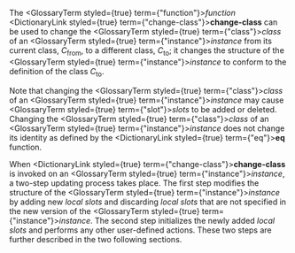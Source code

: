  



The <GlossaryTerm styled={true} term={"function"}><i>function</i></GlossaryTerm> <DictionaryLink styled={true} term={"change-class"}><b>change-class</b></DictionaryLink> can be used to change the <GlossaryTerm styled={true} term={"class"}><i>class</i></GlossaryTerm> of an <GlossaryTerm styled={true} term={"instance"}><i>instance</i></GlossaryTerm> from its current class, *C*<sub>from</sub>, to a different class, *C*<sub>to</sub>; it changes the structure of the <GlossaryTerm styled={true} term={"instance"}><i>instance</i></GlossaryTerm> to conform to the definition of the class *C*<sub>to</sub>. 



Note that changing the <GlossaryTerm styled={true} term={"class"}><i>class</i></GlossaryTerm> of an <GlossaryTerm styled={true} term={"instance"}><i>instance</i></GlossaryTerm> may cause <GlossaryTerm styled={true} term={"slot"}><i>slots</i></GlossaryTerm> to be added or deleted. Changing the <GlossaryTerm styled={true} term={"class"}><i>class</i></GlossaryTerm> of an <GlossaryTerm styled={true} term={"instance"}><i>instance</i></GlossaryTerm> does not change its identity as defined by the <DictionaryLink styled={true} term={"eq"}><b>eq</b></DictionaryLink> function. 



When <DictionaryLink styled={true} term={"change-class"}><b>change-class</b></DictionaryLink> is invoked on an <GlossaryTerm styled={true} term={"instance"}><i>instance</i></GlossaryTerm>, a two-step updating process takes place. The first step modifies the structure of the <GlossaryTerm styled={true} term={"instance"}><i>instance</i></GlossaryTerm> by adding new *local slots* and discarding *local slots* that are not specified in the new version of the <GlossaryTerm styled={true} term={"instance"}><i>instance</i></GlossaryTerm>. The second step initializes the newly added *local slots* and performs any other user-defined actions. These two steps are further described in the two following sections. 




